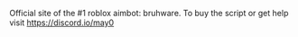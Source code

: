 Official site of the #1 roblox aimbot: bruhware. To buy the script or get help visit https://discord.io/may0
